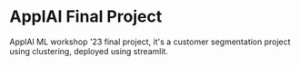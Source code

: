 # ApplAI Final Project
 ApplAI ML workshop '23 final project, it's a customer segmentation project using clustering, deployed using streamlit.
